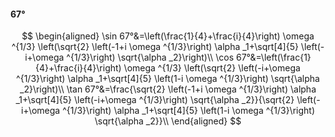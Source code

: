 #### 67°

$$
\begin{aligned}
\sin 67°&=\left(\frac{1}{4}+\frac{i}{4}\right) \omega ^{1/3} \left(\sqrt{2} \left(-1+i \omega ^{1/3}\right) \alpha _1+\sqrt[4]{5} \left(-i+\omega ^{1/3}\right)
\sqrt{\alpha _2}\right)\\
\cos 67°&=\left(\frac{1}{4}+\frac{i}{4}\right) \omega ^{1/3} \left(\sqrt{2} \left(-i+\omega ^{1/3}\right) \alpha _1+\sqrt[4]{5} \left(1-i \omega ^{1/3}\right)
\sqrt{\alpha _2}\right)\\
\tan 67°&=\frac{\sqrt{2} \left(-1+i \omega ^{1/3}\right) \alpha _1+\sqrt[4]{5} \left(-i+\omega ^{1/3}\right) \sqrt{\alpha _2}}{\sqrt{2} \left(-i+\omega ^{1/3}\right)
\alpha _1+\sqrt[4]{5} \left(1-i \omega ^{1/3}\right) \sqrt{\alpha _2}}\\
\end{aligned}
$$

